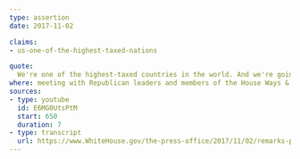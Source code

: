 ```yaml
---
type: assertion
date: 2017-11-02

claims:
- us-one-of-the-highest-taxed-nations

quote:
  We're one of the highest-taxed countries in the world. And we're going to get really down to be one of the lower taxed.
where: meeting with Republican leaders and members of the House Ways & Means Committee
sources:
- type: youtube
  id: E6MG0UtsPtM
  start: 650
  duration: 7
- type: transcript
  url: https://www.WhiteHouse.gov/the-press-office/2017/11/02/remarks-president-trump-meeting-house-republican-leaders-and-republican
---
```

